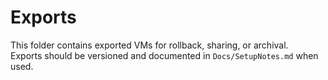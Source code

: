# Exports

This folder contains exported VMs for rollback, sharing, or archival.  
Exports should be versioned and documented in `Docs/SetupNotes.md` when used.
